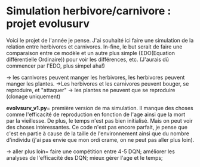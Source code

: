 # Simulation herbivore/carnivore : projet evolusurv
Voici le projet de l'année je pense. J'ai souhaité ici faire une simulation de la relation entre herbivores et carnivores. In-fine, le but serait de faire une comparaison entre ce modèle et un autre plus simple (EDO(Equation différentielle Ordinaire)) pour voir les différences, etc. (J'aurais dû commencer par l'EDO, plus simpel aha!)

-> les carnivores peuvent manger les herbivores, les herbivores peuvent manger les plantes. 
->Les herbivores et les carnivores peuvent bouger, se reproduire, et "attaquer"
-> les plantes ne peuvent que se reproduire (clonage uniquement)


**evolvsurv_v1.py**= première version de ma simulation. Il manque des choses comme l'efficacité de reproduction en fonction de l'age ainsi que la mort par la vieillesse. De plus, le temps n'est pas bien initialisé.
Mais on peut voir des choses intéressantes. Ce code n'est pas encore parfait, je pense que c'est en partie à cause de la taille de l'environnement ainsi que du nombre d'individu (j'ai pas envie que mon ordi crame, on ne peut pas aller plus loin).

-> aller plus loin= faire une compétition entre 4-5 DQN; améliorer les analyses de l'efficacité des DQN; mieux gérer l'age et le temps;

